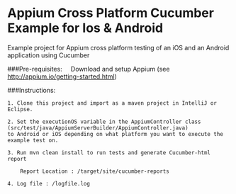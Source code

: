 # Appium Cross Platform Cucumber Example for Ios & Android
Example project for Appium cross platform testing of an iOS and an Android application using Cucumber

###Pre-requisites:
    
    Download and setup Appium (see http://appium.io/getting-started.html)

###Instructions:

    1. Clone this project and import as a maven project in IntelliJ or Eclipse.
    
    2. Set the executionOS variable in the AppiumController class (src/test/java/AppiumServerBuilder/AppiumController.java) 
    to Android or iOS depending on what platform you want to execute the example test on. 
    
    3. Run mvn clean install to run tests and generate Cucumber-html report

        Report Location : /target/site/cucumber-reports

    4. Log file : /logfile.log
